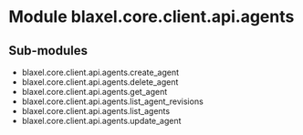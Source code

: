 Module blaxel.core.client.api.agents
====================================

Sub-modules
-----------
* blaxel.core.client.api.agents.create_agent
* blaxel.core.client.api.agents.delete_agent
* blaxel.core.client.api.agents.get_agent
* blaxel.core.client.api.agents.list_agent_revisions
* blaxel.core.client.api.agents.list_agents
* blaxel.core.client.api.agents.update_agent